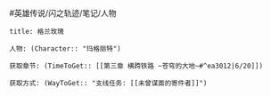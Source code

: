 #英雄传说/闪之轨迹/笔记/人物
```ad-note
title: 格兰玫瑰

人物: (Character:: "玛格丽特")

获取章节: (TimeToGet:: [[第三章 横跨铁路 ~苍穹的大地~#^ea3012|6/20]])

获取方式: (WayToGet:: "支线任务: [[未曾谋面的寄件者]]")

```

